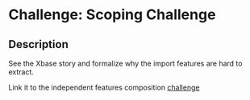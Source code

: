# Challenge: Scoping Challenge

## Description

See the Xbase story and formalize why the import features are hard to
extract.

Link it to the independent features composition [challenge](../independent-features-composition)

